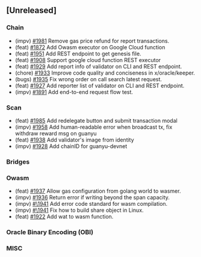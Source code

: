 <!--
(feat): New feature
(impv): Improvement / Enhancement
(docs): Documentation
(bugs): Bug fixes
(chore): Chore/cleanup work
-->

## [Unreleased]

### Chain

- (impv) [\#1981](https://github.com/bandprotocol/bandchain/pull/1981) Remove gas price refund for report transactions.
- (feat) [\#1872](https://github.com/bandprotocol/bandchain/pull/1872) Add Owasm executor on Google Cloud function
- (feat) [\#1951](https://github.com/bandprotocol/bandchain/pull/1951) Add REST endpoint to get genesis file.
- (feat) [\#1908](https://github.com/bandprotocol/bandchain/pull/1908) Support google cloud function REST executor
- (feat) [\#1929](https://github.com/bandprotocol/bandchain/pull/1929) Add report info of validator on CLI and REST endpoint.
- (chore) [\#1933](https://github.com/bandprotocol/bandchain/pull/1933) Improve code quality and conciseness in x/oracle/keeper.
- (bugs) [\#1935](https://github.com/bandprotocol/bandchain/pull/1935) Fix wrong order on call search latest request.
- (feat) [\#1927](https://github.com/bandprotocol/bandchain/pull/1927) Add reporter list of validator on CLI and REST endpoint.
- (impv) [\#1891](https://github.com/bandprotocol/bandchain/pull/1891) Add end-to-end request flow test.

### Scan

- (feat) [\#1985](https://github.com/bandprotocol/bandchain/pull/1985) Add redelegate button and submit transaction modal
- (impv) [\#1958](https://github.com/bandprotocol/bandchain/pull/1958) Add human-readable error when broadcast tx, fix withdraw reward msg on guanyu
- (feat) [\#1938](https://github.com/bandprotocol/bandchain/pull/1938) Add validator's image from identity
- (impv) [\#1928](https://github.com/bandprotocol/bandchain/pull/1928) Add chainID for guanyu-devnet

### Bridges

### Owasm

- (feat) [\#1937](https://github.com/bandprotocol/bandchain/pull/1937) Allow gas configuration from golang world to wasmer.
- (impv) [\#1936](https://github.com/bandprotocol/bandchain/pull/1936) Return error if writing beyond the span capacity.
- (impv) [#\1941](https://github.com/bandprotocol/bandchain/pull/1941) Add error code standard for wasm compilation.
- (impv) [#\1941](https://github.com/bandprotocol/bandchain/pull/1941) Fix how to build share object in Linux.
- (feat) [\#1922](https://github.com/bandprotocol/bandchain/pull/1922) Add wat to wasm function.

### Oracle Binary Encoding (OBI)

### MISC
